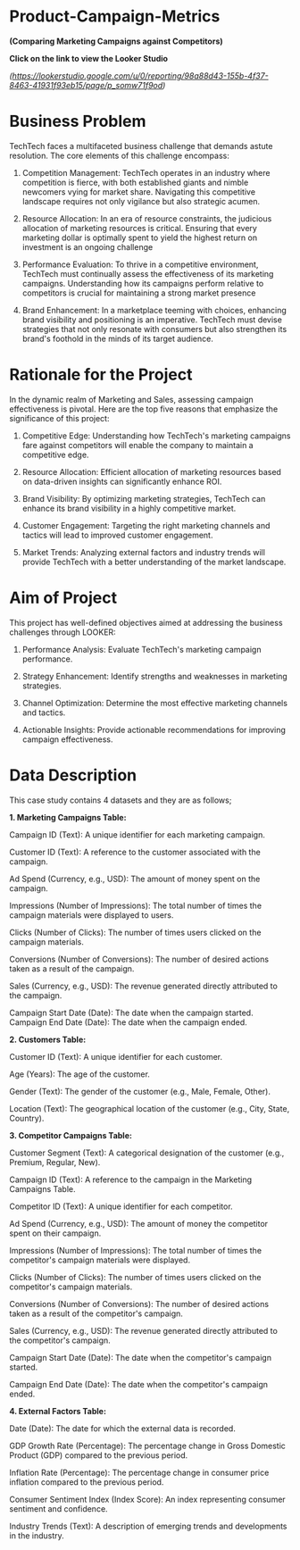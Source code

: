 # Product-Campaign-Metrics 
**(Comparing Marketing Campaigns against Competitors)**

 
**Click on the link to view the Looker Studio**

_(https://lookerstudio.google.com/u/0/reporting/98a88d43-155b-4f37-8463-41931f93eb15/page/p_somw71f9od)_

# Business Problem
TechTech faces a multifaceted business challenge that demands astute resolution. The core elements of this challenge encompass:

1. Competition Management: TechTech operates in an industry where competition is fierce, with both established giants and nimble newcomers vying for market share. Navigating this competitive landscape requires not only vigilance but also strategic acumen.
   
2. Resource Allocation: In an era of resource constraints, the judicious allocation of marketing resources is critical. Ensuring that every marketing dollar is optimally spent to yield the highest return on investment is an ongoing challenge
   
3. Performance Evaluation: To thrive in a competitive environment, TechTech must continually assess the effectiveness of its marketing campaigns. Understanding how its campaigns perform relative to competitors is crucial for maintaining a strong market presence
   
4. Brand Enhancement: In a marketplace teeming with choices, enhancing brand visibility and positioning is an imperative. TechTech must devise strategies that not only resonate with consumers but also strengthen its brand's foothold in the minds of its target audience.

# Rationale for the Project
In the dynamic realm of Marketing and Sales, assessing campaign effectiveness is pivotal. Here are the top five reasons that emphasize the significance of this project:

1. Competitive Edge: Understanding how TechTech's marketing campaigns fare against competitors will enable the company to maintain a competitive edge.
   
2. Resource Allocation: Efficient allocation of marketing resources based on data-driven insights can significantly enhance ROI.

3. Brand Visibility: By optimizing marketing strategies, TechTech can enhance its brand visibility in a highly competitive market.

4. Customer Engagement: Targeting the right marketing channels and tactics will lead to improved customer engagement.

5. Market Trends: Analyzing external factors and industry trends will provide TechTech with a better understanding of the market landscape.

# Aim of Project
This project has well-defined objectives aimed at addressing the business challenges through LOOKER:

1. Performance Analysis: Evaluate TechTech's marketing campaign performance.

2. Strategy Enhancement: Identify strengths and weaknesses in marketing strategies.

3. Channel Optimization: Determine the most effective marketing channels and tactics.

4. Actionable Insights: Provide actionable recommendations for improving campaign effectiveness.

# Data Description
This case study contains 4 datasets and they are as follows;

**1. Marketing Campaigns Table:**

Campaign ID (Text): A unique identifier for each marketing campaign. 

Customer ID (Text): A reference to the customer associated with the campaign.

Ad Spend (Currency, e.g., USD): The amount of money spent on the campaign.

Impressions (Number of Impressions): The total number of times the campaign materials were displayed to users.

Clicks (Number of Clicks): The number of times users clicked on the campaign materials.

Conversions (Number of Conversions): The number of desired actions taken as a result of the campaign.

Sales (Currency, e.g., USD): The revenue generated directly attributed to the campaign.

Campaign Start Date (Date): The date when the campaign started. Campaign End Date (Date): The date when the campaign ended.

**2. Customers Table:**

Customer ID (Text): A unique identifier for each customer.

Age (Years): The age of the customer.

Gender (Text): The gender of the customer (e.g., Male, Female, Other).

Location (Text): The geographical location of the customer (e.g., City, State, Country).


**3. Competitor Campaigns Table:**

Customer Segment (Text): A categorical designation of the customer (e.g., Premium, Regular, New).

Campaign ID (Text): A reference to the campaign in the Marketing Campaigns Table.

Competitor ID (Text): A unique identifier for each competitor.

Ad Spend (Currency, e.g., USD): The amount of money the competitor spent on their campaign.

Impressions (Number of Impressions): The total number of times the competitor's campaign materials were displayed.

Clicks (Number of Clicks): The number of times users clicked on the competitor's campaign materials.

Conversions (Number of Conversions): The number of desired actions taken as a result of the competitor's campaign.

Sales (Currency, e.g., USD): The revenue generated directly attributed to the competitor's campaign.

Campaign Start Date (Date): The date when the competitor's campaign started.

Campaign End Date (Date): The date when the competitor's campaign ended.


**4. External Factors Table:**

Date (Date): The date for which the external data is recorded.

GDP Growth Rate (Percentage): The percentage change in Gross Domestic Product (GDP) compared to the previous period.

Inflation Rate (Percentage): The percentage change in consumer price inflation compared to the previous period.

Consumer Sentiment Index (Index Score): An index representing consumer sentiment and confidence.

Industry Trends (Text): A description of emerging trends and developments in the industry.
